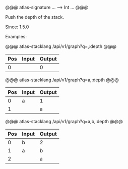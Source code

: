 @@@ atlas-signature
...
-->
Int
...
@@@

Push the depth of the stack.

Since: 1.5.0 

Examples:

@@@ atlas-stacklang
/api/v1/graph?q=,:depth
@@@

<table><thead><th>Pos</th><th>Input</th><th>Output</th></thead><tbody><tr>
<td>0</td>
<td></td>
<td>0</td>
</tr></tbody></table>

@@@ atlas-stacklang
/api/v1/graph?q=a,:depth
@@@

<table><thead><th>Pos</th><th>Input</th><th>Output</th></thead><tbody><tr>
<td>0</td>
<td>a</td>
<td>1</td>
</tr><tr>
<td>1</td>
<td></td>
<td>a</td>
</tr></tbody></table>

@@@ atlas-stacklang
/api/v1/graph?q=a,b,:depth
@@@

<table><thead><th>Pos</th><th>Input</th><th>Output</th></thead><tbody><tr>
<td>0</td>
<td>b</td>
<td>2</td>
</tr><tr>
<td>1</td>
<td>a</td>
<td>b</td>
</tr><tr>
<td>2</td>
<td></td>
<td>a</td>
</tr></tbody></table>
